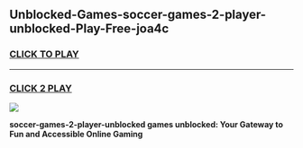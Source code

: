 
## Unblocked-Games-soccer-games-2-player-unblocked-Play-Free-joa4c
<h3>
<a href="https://premium76.site?title=soccer-games-2-player-unblocked&ref=17A">CLICK TO PLAY</a></h3>
<hr>

<h3>
<a href="https://premium76.site?title=soccer-games-2-player-unblocked&ref=17A">CLICK 2 PLAY</a>
  
</h3>

<a href="https://premium76.site?title=soccer-games-2-player-unblocked&ref=17A"><img src="https://clearcache.store/games.png"></a>


**soccer-games-2-player-unblocked games unblocked: Your Gateway to Fun and Accessible Online Gaming**
